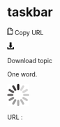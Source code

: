 # taskbar

![Copy URL](media/taskbar/Copy.png)
Copy URL

![Download](media/taskbar/Download.png)

Download topic

One word.

![In progress](media/taskbar/activity-large.gif)

URL :
